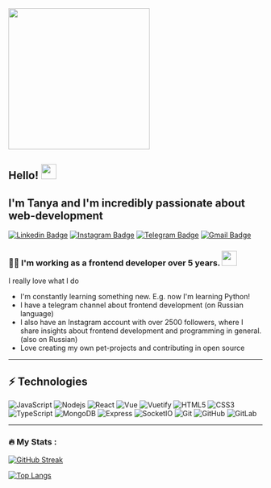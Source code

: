 <div id="header">
  
  <img src="https://media.giphy.com/media/uB86ZyWQsnFSGYe2sA/giphy.gif" width="280" height="280" />
  
  <h2>Hello! <img src="https://media.giphy.com/media/hvRJCLFzcasrR4ia7z/giphy.gif" width="30px"/></h2>
  <h2>I'm Tanya and I'm incredibly passionate about web-development</h2>
  
 
  [![Linkedin Badge](https://img.shields.io/badge/-tanyalagodich-blue?style=flat-square&logo=Linkedin&logoColor=white&link=https://www.linkedin.com/in/tatiana-lagodich-4a74291a4/)](https://www.linkedin.com/in/tatiana-lagodich-4a74291a4/)
  [![Instagram Badge](https://img.shields.io/badge/-tanyalagodich-purple?style=flat-square&logo=instagram&logoColor=white&link=https://instagram.com/tanyalagodich/)](https://instagram.com/tanyalagodich)
  [![Telegram Badge](https://img.shields.io/badge/-frontend_channel-darkred?style=flat-square&logo=telegram&logoColor=white&link=https://t.me/everyfamilyhasafrontend)](https://t.me/everyfamilyhasafrontend)
  [![Gmail Badge](https://img.shields.io/badge/-tanyalagodichka@gmail.com-c14438?style=flat-square&logo=Gmail&logoColor=white&link=mailto:tanyalagodichka@gmail.com)](mailto:tanyalagodichks@gmail.com)

</div>


### :woman_technologist: I'm working as a frontend developer over 5 years. <img src="https://media.giphy.com/media/WUlplcMpOCEmTGBtBW/giphy.gif" width="30">
I really love what I do

- I'm constantly learning something new. E.g. now I'm learning Python!
- I have a telegram channel about frontend development (on Russian language)
- I also have an Instagram account with over 2500 followers, where I share insights about frontend development and programming in general. (also on Russian)
- Love creating my own pet-projects and contributing in open source

---

## ⚡ Technologies
  ![JavaScript](https://img.shields.io/badge/-JavaScript-311C87?style=flat-square&logo=javascript)
  ![Nodejs](https://img.shields.io/badge/-Nodejs-black?style=flat-square&logo=Node.js)
  ![React](https://img.shields.io/badge/-React-black?style=flat-square&logo=react)
  ![Vue](https://img.shields.io/badge/-Vue-blue?style=flat-square&logo=vuedotjs)
  ![Vuetify](https://img.shields.io/badge/-Vuetify-blue?style=flat-square&logo=vuetify)
  ![HTML5](https://img.shields.io/badge/-HTML5-E34F26?style=flat-square&logo=html5&logoColor=white)
  ![CSS3](https://img.shields.io/badge/-CSS3-E10098?style=flat-square&logo=css3)
  ![TypeScript](https://img.shields.io/badge/-TypeScript-311C87?style=flat-square&logo=typescript)
  ![MongoDB](https://img.shields.io/badge/-MongoDB-black?style=flat-square&logo=mongodb)
  ![Express](https://img.shields.io/badge/-Express-FCA121?style=flat-square&logo=express)
  ![SocketIO](https://img.shields.io/badge/-SocketIO-FCA121?style=flat-square&logo=socketIO)
  ![Git](https://img.shields.io/badge/-Git-yellow?style=flat-square&logo=git)
  ![GitHub](https://img.shields.io/badge/-GitHub-181717?style=flat-square&logo=github)
  ![GitLab](https://img.shields.io/badge/-GitLab-FCA121?style=flat-square&logo=gitlab)
  



---

### :fire: My Stats :
[![GitHub Streak](http://github-readme-streak-stats.herokuapp.com?user=TanyaLagodich&theme=dark&background=000000)](https://git.io/streak-stats)

[![Top Langs](https://github-readme-stats.vercel.app/api/top-langs/?username=TanyaLagodich&layout=compact&theme=vision-friendly-dark)](https://github.com/anuraghazra/github-readme-stats)
